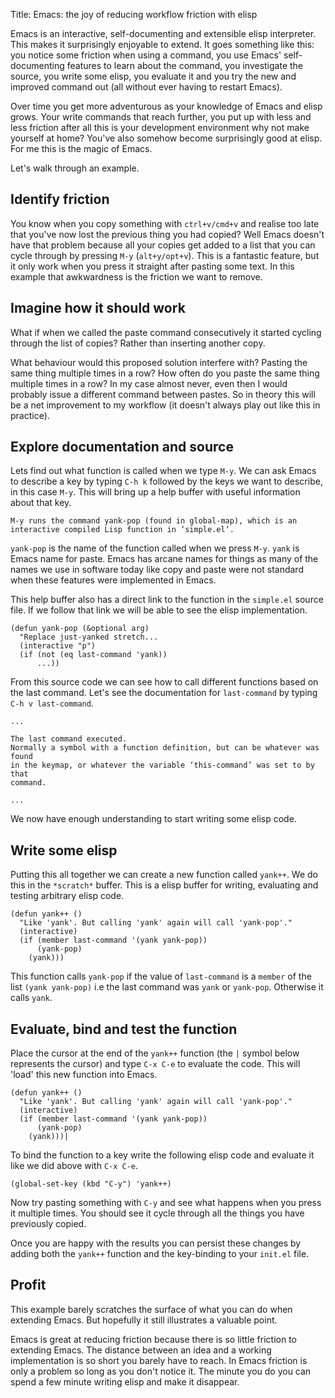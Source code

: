 Title: Emacs: the joy of reducing workflow friction with elisp

Emacs is an interactive, self-documenting and extensible elisp interpreter. This makes it surprisingly enjoyable to extend. It goes something like this: you notice some friction when using a command, you use Emacs' self-documenting features to learn about the command, you investigate the source, you write some elisp, you evaluate it and you try the new and improved command out (all without ever having to restart Emacs).

Over time you get more adventurous as your knowledge of Emacs and elisp grows. Your write commands that reach further, you put up with less and less friction after all this is your development environment why not make yourself at home? You've also somehow become surprisingly good at elisp. For me this is the magic of Emacs.

Let's walk through an example.

##  Identify friction

You know when you copy something with `ctrl+v/cmd+v` and realise too late that you've now lost the previous thing you had copied? Well Emacs doesn't have that problem because all your copies get added to a list that you can cycle through by pressing `M-y` (`alt+y/opt+v`). This is a fantastic feature, but it only work when you press it straight after pasting some text. In this example that awkwardness is the friction we want to remove.

## Imagine how it should work

What if when we called the paste command consecutively it started cycling through the list of copies? Rather than inserting another copy.

What behaviour would this proposed solution interfere with? Pasting the same thing multiple times in a row? How often do you paste the same thing multiple times in a row? In my case almost never, even then I would probably issue a different command between pastes. So in theory this will be a net improvement to my workflow (it doesn't always play out like this in practice).

## Explore documentation and source

Lets find out what function is called when we type `M-y`. We can ask Emacs to describe a key by typing `C-h k` followed by the keys we want to describe, in this case `M-y`. This will bring up a help buffer with useful information about that key.

```
M-y runs the command yank-pop (found in global-map), which is an
interactive compiled Lisp function in ‘simple.el’.
```

`yank-pop` is the name of the function called when we press `M-y`. `yank` is Emacs name for paste. Emacs has arcane names for things as many of the names we use in software today like copy and paste were not standard when these features were implemented in Emacs.

This help buffer also has a direct link to the function in the `simple.el` source file. If we follow that link we will be able to see the elisp implementation.

```elisp
(defun yank-pop (&optional arg)
  "Replace just-yanked stretch...
  (interactive "p")
  (if (not (eq last-command 'yank))
      ...))
```

From this source code we can see how to call different functions based on the last command. Let's see the documentation for `last-command` by typing `C-h v last-command`.

```
...

The last command executed.
Normally a symbol with a function definition, but can be whatever was found
in the keymap, or whatever the variable ‘this-command’ was set to by that
command.

...
```

We now have enough understanding to start writing some elisp code.

##  Write some elisp

Putting this all together we can create a new function called `yank++`. We do this in the `*scratch*` buffer. This is a elisp buffer for writing, evaluating and testing arbitrary elisp code.

```elisp
(defun yank++ ()
  "Like 'yank'. But calling 'yank' again will call 'yank-pop'."
  (interactive)
  (if (member last-command '(yank yank-pop))
      (yank-pop)
    (yank)))
```

This function calls `yank-pop` if the value of `last-command` is a `member` of the list `(yank yank-pop)` i.e the last command was `yank` or `yank-pop`. Otherwise it calls `yank`.

##  Evaluate, bind and test the function

Place the cursor at the end of the `yank++` function (the `|` symbol below represents the cursor) and type `C-x C-e` to evaluate the code. This will 'load' this new function into Emacs.

```elisp
(defun yank++ ()
  "Like 'yank'. But calling 'yank' again will call 'yank-pop'."
  (interactive)
  (if (member last-command '(yank yank-pop))
      (yank-pop)
    (yank)))|
```

To bind the function to a key write the following elisp code and evaluate it like we did above with `C-x C-e`.

```elisp
(global-set-key (kbd "C-y") 'yank++)
```

Now try pasting something with `C-y` and see what happens when you press it multiple times. You should see it cycle through all the things you have previously copied.

Once you are happy with the results you can persist these changes by adding both the `yank++` function and the key-binding to your `init.el` file.

##  Profit

This example barely scratches the surface of what you can do when extending Emacs. But hopefully it still illustrates a valuable point.

Emacs is great at reducing friction because there is so little friction to extending Emacs. The distance between an idea and a working implementation is so short you barely have to reach. In Emacs friction is only a problem so long as you don't notice it. The minute you do you can spend a few minute writing elisp and make it disappear.

